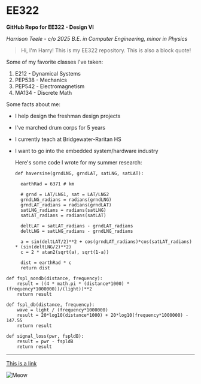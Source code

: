 # EE322

**GitHub Repo for EE322 - Design VI**

*Harrison Teele - c/o 2025*
*B.E. in Computer Engineering, minor in Physics*

>Hi, I'm Harry! This is my EE322 repository. This is also a block quote!
>

Some of my favorite classes I've taken:
1. E212 - Dynamical Systems
2. PEP538 - Mechanics
3. PEP542 - Electromagnetism
4. MA134 - Discrete Math

Some facts about me:
- I help design the freshman design projects
- I've marched drum corps for 5 years
- I currently teach at Bridgewater-Raritan HS
- I want to go into the embedded system/hardware industry

  Here's some code I wrote for my summer research:

  ```
  def haversine(grndLNG, grndLAT, satLNG, satLAT):
    
    earthRad = 6371 # km
    
    # grnd = LAT/LNG1, sat = LAT/LNG2
    grndLNG_radians = radians(grndLNG) 
    grndLAT_radians = radians(grndLAT)
    satLNG_radians = radians(satLNG)
    satLAT_radians = radians(satLAT)
    
    deltLAT = satLAT_radians - grndLAT_radians
    deltLNG = satLNG_radians - grndLNG_radians
    
    a = sin(deltLAT/2)**2 + cos(grndLAT_radians)*cos(satLAT_radians) * (sin(deltLNG/2)**2)
    c = 2 * atan2(sqrt(a), sqrt(1-a))
    
    dist = earthRad * c
    return dist
```
def fspl_nondb(distance, frequency):
    result = ((4 * math.pi * (distance*1000) * (frequency*1000000))/(light))**2
    return result

def fspl_db(distance, frequency):
    wave = light / (frequency*1000000)
    result = 20*log10(distance*1000) + 20*log10(frequency*1000000) - 147.55
    return result

def signal_loss(pwr, fspldB):
    result = pwr - fspldB
    return result

  ```


  ---

  [This is a link](https://www.youtube.com/watch?v=rdYE3Wm6jX8)

  ![Meow](cat.png)
